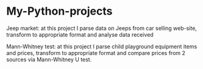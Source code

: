 # My-Python-projects

Jeep market: at this project I parse data on Jeeps from car selling web-site, transform to appropriate format and analyse data received

Mann-Whitney test: at this project I parse child playground equipment items and prices, transform to appropriate format and compare prices from 2 sources via Mann-Whitney U test.
